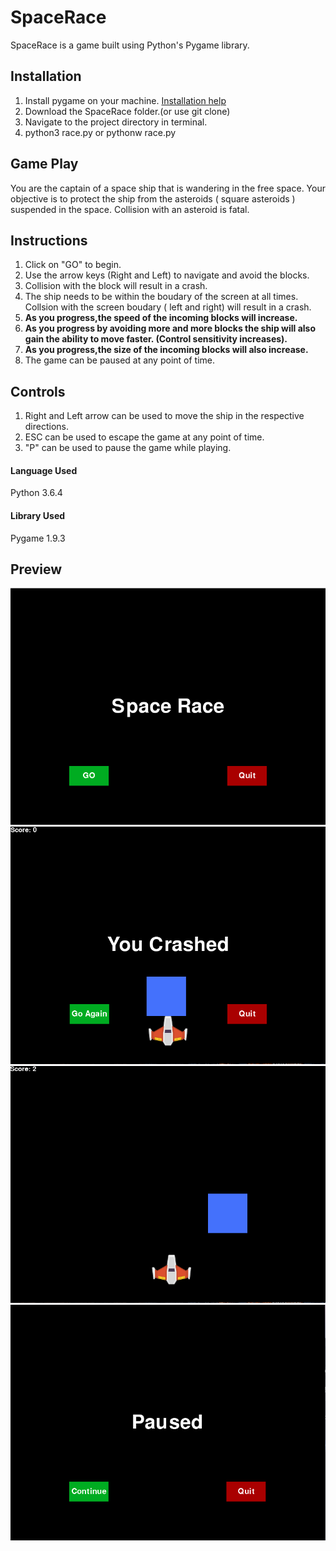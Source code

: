 # SpaceRace

SpaceRace is a game built using Python's Pygame library.

## Installation
1. Install pygame on your machine.
   [Installation help](https://www.pygame.org/wiki/GettingStarted#Pygame%20Installation)
2. Download the SpaceRace folder.(or use git clone)
3. Navigate to the project directory in terminal.
4. python3 race.py or pythonw race.py

## Game Play

You are the captain of a space ship that is wandering in the free space. Your objective is to protect the ship from the asteroids ( square asteroids )  suspended in the space. Collision with an asteroid is fatal. 

## Instructions

1. Click on "GO" to begin.
2. Use the arrow keys (Right and Left) to navigate and avoid the blocks.
3. Collision with the block will result in a crash.
4. The ship needs to be within the boudary of the screen at all times. Collsion with the screen boudary ( left and right) will    result in a crash.
5. **As you progress,the speed of the incoming blocks will increase.**
6. **As you progress by avoiding more and more blocks the ship will also gain the ability to move faster. (Control sensitivity increases).**
7. **As you progress,the size of the incoming blocks will also increase.**
8. The game can be paused at any point of time.

## Controls

1. Right and Left arrow can be used to move the ship in the respective directions.
2. ESC can be used to escape the game at any point of time.
3. "P" can be used to pause the game while playing.

#### Language Used 
Python 3.6.4
#### Library Used 
Pygame 1.9.3

## Preview

![Screen1](https://github.com/salujarohit/SpaceRace/blob/master/ScreenShots/S2.png)
![Screen2](https://github.com/salujarohit/SpaceRace/blob/master/ScreenShots/S1.png)
![Screen3](https://github.com/salujarohit/SpaceRace/blob/master/ScreenShots/S3.png)
![Screen4](https://github.com/salujarohit/SpaceRace/blob/master/ScreenShots/S4.png)


